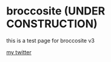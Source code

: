 # broccosite (UNDER CONSTRUCTION)

this is a test page for broccosite v3

[my twitter](https://twitter.com/Broccoccoccoli)